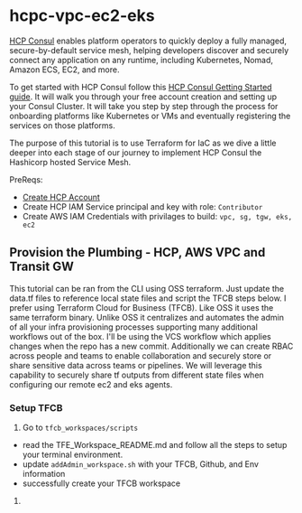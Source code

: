 # hcpc-vpc-ec2-eks
[HCP Consul](https://cloud.hashicorp.com/products/consul) enables platform operators to quickly deploy a fully managed, secure-by-default service mesh, helping developers discover and securely connect any application on any runtime, including Kubernetes, Nomad, Amazon ECS, EC2, and more.

To get started with HCP Consul follow this [HCP Consul Getting Started guide](https://learn.hashicorp.com/tutorials/cloud/get-started-consul#prerequisites).  It will walk you through your free account creation and setting up your Consul Cluster.  It will take you step by step through the process for onboarding platforms like Kubernetes or VMs and eventually registering the services on those platforms.

The purpose of this tutorial is to use Terraform for IaC as we dive a little deeper into each stage of our journey to implement HCP Consul the Hashicorp hosted Service Mesh.

PreReqs:
* [Create HCP Account](https://portal.cloud.hashicorp.com/?utm_source=learn)
* Create HCP IAM Service principal and key with role: `Contributor`
* Create AWS IAM Credentials with privilages to build: `vpc, sg, tgw, eks, ec2`

## Provision the Plumbing - HCP, AWS VPC and Transit GW
This tutorial can be ran from the CLI using OSS terraform.  Just update the data.tf files to reference local state files and script the TFCB steps below.  I prefer using Terraform Cloud for Business (TFCB).  Like OSS it uses the same terraform binary.  Unlike OSS it centralizes and automates the admin of all your infra provisioning processes supporting many additional workflows out of the box.  I'll be using the VCS workflow which applies changes when the repo has a new commit.  Additionally we can create RBAC across people and teams to enable collaboration and securely store or share sensitive data across teams or pipelines.  We will leverage this capability to securely share tf outputs from different state files when configuring our remote ec2 and eks agents.

### Setup TFCB
1. Go to `tfcb_workspaces/scripts`
* read the TFE_Workspace_README.md and follow all the steps to setup your terminal environment.
* update `addAdmin_workspace.sh` with your TFCB, Github, and Env information
* successfully create your TFCB workspace

1. 